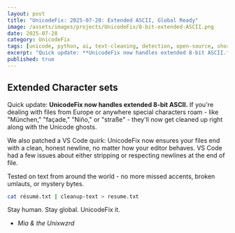 ```yaml
---
layout: post
title: "UnicodeFix: 2025-07-28: Extended ASCII, Global Ready"
image: /assets/images/projects/UnicodeFix/8-bit-extended-ASCII.png
date: 2025-07-28
category: UnicodeFix
tags: [unicode, python, ai, text-cleaning, detection, open-source, shortcuts, devtools, ai-watermarks, anti-cheat]
excerpt: "Quick update: **UnicodeFix now handles extended 8-bit ASCII.** If you're dealing with files from Europe or anywhere special characters roam - like \"M\u00FCnchen,\" \"fa\u00E7ade,\" \"Ni\u00F1o,\" or \"stra\u00DFe\" - they'll now get cleaned up right along with the Unicode ghosts.."
published: true
---
```


## Extended Character sets

Quick update: **UnicodeFix now handles extended 8-bit ASCII.** If you're dealing with files from Europe or anywhere special characters roam - like "München," "façade," "Niño," or "straße" - they'll now get cleaned up right along with the Unicode ghosts.

We also patched a VS Code quirk: UnicodeFix now ensures your files end with a clean, honest newline, no matter how your editor behaves. VS Code had a few issues about either stripping or respecting newlines at the end of file.

Tested on text from around the world - no more missed accents, broken umlauts, or mystery bytes.

```sh
cat résumé.txt | cleanup-text > resume.txt
```

Stay human. Stay global. UnicodeFix it.

* *Mia & the Unixwzrd*
